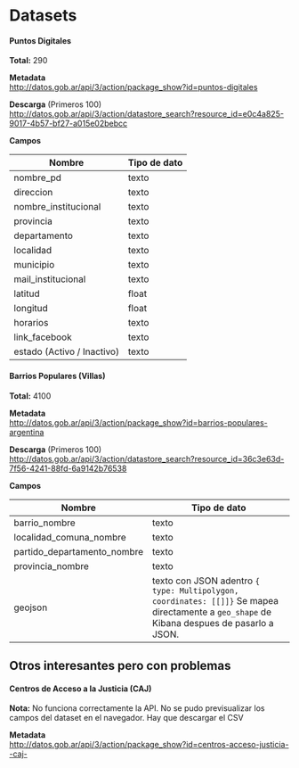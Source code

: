 # Datasets

#### Puntos Digitales
**Total:** 290

**Metadata** <br>
http://datos.gob.ar/api/3/action/package_show?id=puntos-digitales

**Descarga** (Primeros 100)<br>
http://datos.gob.ar/api/3/action/datastore_search?resource_id=e0c4a825-9017-4b57-bf27-a015e02bebcc

**Campos**

Nombre                       | Tipo de dato
-----------------------------|-----------------------
nombre_pd                    | texto
direccion                    | texto
nombre_institucional         | texto
provincia                    | texto
departamento                 | texto
localidad                    | texto
municipio                    | texto
mail_institucional           | texto
latitud                      | float
longitud                     | float
horarios                     | texto
link_facebook                | texto
estado (Activo / Inactivo)   | texto

#### Barrios Populares (Villas)
**Total:** 4100

**Metadata** <br>
http://datos.gob.ar/api/3/action/package_show?id=barrios-populares-argentina

**Descarga** (Primeros 100)<br>
http://datos.gob.ar/api/3/action/datastore_search?resource_id=36c3e63d-7f56-4241-88fd-6a9142b76538

**Campos**

Nombre                       | Tipo de dato
-----------------------------|-----------------------
 barrio_nombre               | texto
 localidad_comuna_nombre     | texto
 partido_departamento_nombre | texto
 provincia_nombre            | texto
 geojson                     | texto con JSON adentro ```{ type: Multipolygon, coordinates: [[]]}``` Se mapea directamente a `geo_shape` de Kibana despues de pasarlo a JSON.


## Otros interesantes pero con problemas

 #### Centros de Acceso a la Justicia (CAJ)
 **Nota:** No funciona correctamente la API. No se pudo previsualizar los campos del dataset en el navegador. Hay que descargar el CSV

 **Metadata** <br>
 http://datos.gob.ar/api/3/action/package_show?id=centros-acceso-justicia--caj-
